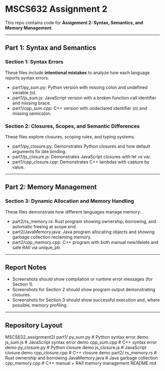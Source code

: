 # MSCS632 Assignment 2

This repo contains code for **Assignment 2: Syntax, Semantics, and Memory Management**.

---

## Part 1: Syntax and Semantics

### Section 1: Syntax Errors
These files include **intentional mistakes** to analyze how each language reports syntax errors.
- part1/py_sum.py: Python version with missing colon and undefined variable (o).
- part1/js_sum.js: JavaScript version with a broken function call identifier and missing brace.
- part1/cpp_sum.cpp: C++ version with undeclared identifier (o) and missing semicolon.

### Section 2: Closures, Scopes, and Semantic Differences
These files explore closures, scoping rules, and typing systems.
- part1/py_closure.py: Demonstrates Python closures and how default arguments fix late binding.
- part1/js_closure.js: Demonstrates JavaScript closures with let vs var.
- part1/cpp_closure.cpp: Demonstrates C++ lambdas with capture by value.

---

## Part 2: Memory Management

### Section 3: Dynamic Allocation and Memory Handling
These files demonstrate how different languages manage memory:
- part2/rs_memory.rs: Rust program showing ownership, borrowing, and automatic freeing at scope end.
- part2/JavaMemory.java: Java program allocating objects and showing garbage collection reclaiming memory.
- part2/cpp_memory.cpp: C++ program with both manual new/delete and safe RAII via unique_ptr.

---

## Report Notes
- Screenshots should show compilation or runtime error messages (for Section 1).
- Screenshots for Section 2 should show program output demonstrating closures.
- Screenshots for Section 3 should show successful execution and, where possible, memory profiling.

---

## Repository Layout
MSCS632_assignment2/
  part1/
    py_sum.py        # Python syntax error demo
    js_sum.js        # JavaScript syntax error demo
    cpp_sum.cpp      # C++ syntax error demo
    py_closure.py    # Python closure demo
    js_closure.js    # JavaScript closure demo
    cpp_closure.cpp  # C++ closure demo
  part2/
    rs_memory.rs     # Rust ownership and borrowing
    JavaMemory.java  # Java garbage collection
    cpp_memory.cpp   # C++ manual + RAII memory management
  README.md